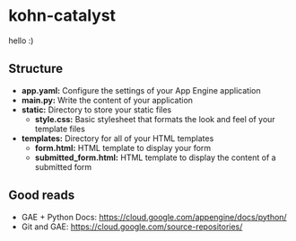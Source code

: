 # kohn-catalyst
hello :)

## Structure
* **app.yaml:** Configure the settings of your App Engine application
* **main.py:** Write the content of your application
* **static:** Directory to store your static files
  * **style.css:** Basic stylesheet that formats the look and feel of your template files
* **templates:** Directory for all of your HTML templates
  * **form.html:** HTML template to display your form
  * **submitted_form.html:** HTML template to display the content of a submitted form


## Good reads
* GAE + Python Docs: https://cloud.google.com/appengine/docs/python/
* Git and GAE: https://cloud.google.com/source-repositories/
